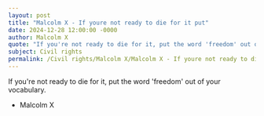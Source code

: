```yaml
---
layout: post
title: "Malcolm X - If youre not ready to die for it put"
date: 2024-12-28 12:00:00 -0000
author: Malcolm X
quote: "If you're not ready to die for it, put the word 'freedom' out of your vocabulary."
subject: Civil rights
permalink: /Civil rights/Malcolm X/Malcolm X - If youre not ready to die for it put
---
```


If you're not ready to die for it, put the word 'freedom' out of your vocabulary.

- Malcolm X
